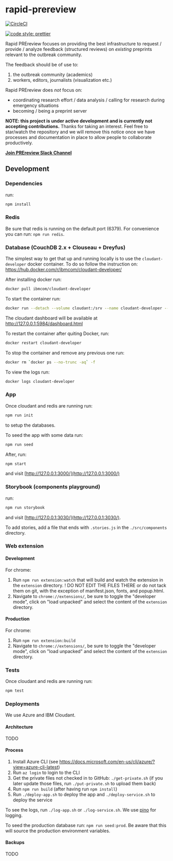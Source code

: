 # rapid-prereview

[![CircleCI](https://circleci.com/gh/PREreview/rapid-prereview.svg?style=svg&circle-token=40b07ebe214d49722b30d628f483734cff70ee52)](https://circleci.com/gh/PREreview/rapid-prereview)

[![code style: prettier](https://img.shields.io/badge/code_style-prettier-ff69b4.svg?style=flat-square)](https://github.com/prettier/prettier)

Rapid PREreview focuses on providing the best infrastructure to request /
provide / analyze feedback (structured reviews) on _existing_ preprints relevant
to the outbreak community.

The feedback should be of use to:
1. the outbreak community (academics)
2. workers, editors, journalists (visualization etc.)

Rapid PREreview does _not_ focus on:
- coordinating research effort / data analysis / calling for research during
  emergency situations
- becoming / being a preprint server

**NOTE: this project is under active development and is currently not accepting
contributions.** Thanks for taking an interest. Feel free to star/watch the
repository and we will remove this notice once we have processes and
documentation in place to allow people to collaborate productively.

**[Join PREreview Slack
Channel](https://join.slack.com/t/prereview/shared_invite/enQtMzYwMjQzMTk3ODMxLTZhOWQ5M2FmMTY5OTYzZDNhNDg2ZDdhODE2Y2Y4MTVjY2U0OWRiZTA5ZjM3MWM1ZTY0N2E1ODYyNWM1NTc2NDg)**


## Development

### Dependencies

run:

```sh
npm install
```

### Redis

Be sure that redis is running on the default port (6379).
For convenience you can run: `npm run redis`.

### Database (CouchDB 2.x + Clouseau + Dreyfus)

The simplest way to get that up and running locally is to use the
`cloudant-developer` docker container. To do so follow the instruction on:
https://hub.docker.com/r/ibmcom/cloudant-developer/

After installing docker run:

```sh
docker pull ibmcom/cloudant-developer
```

To start the container run:

```sh
docker run --detach --volume cloudant:/srv --name cloudant-developer --publish 5984:80 --hostname cloudant.dev ibmcom/cloudant-developer
```

The cloudant dashboard will be available at http://127.0.0.1:5984/dashboard.html

To restart the container after quiting Docker, run:
```sh
docker restart cloudant-developer
```

To stop the container and remove any previous one run:
```sh
docker rm `docker ps --no-trunc -aq` -f
```

To view the logs run:
```sh
docker logs cloudant-developer
```

### App

Once cloudant and redis are running run:

```sh
npm run init
```

to setup the databases.

To seed the app with some data run:

```sh
npm run seed
```

After, run:

```sh
npm start
```

and visit [http://127.0.0.1:3000/](http://127.0.0.1:3000/)

### Storybook (components playground)

run:

```sh
npm run storybook
```

and visit [http://127.0.0.1:3030/](http://127.0.0.1:3030/).

To add stories, add a file that ends with `.stories.js` in the `./src/components` directory.


### Web extension

#### Development

For chrome:
1. Run `npm run extension:watch` that will build and watch the extension in the
   `extension` directory. ! DO NOT EDIT THE FILES THERE or do not tack them on
   git, with the exception of manifest.json, fonts, and popup.html.
2. Navigate to `chrome://extensions/`, be sure to toggle the "developer mode",
   click on "load unpacked" and select the content of the `extension` directory.


#### Production

For chrome:
1. Run `npm run extension:build`
2. Navigate to `chrome://extensions/`, be sure to toggle the "developer mode",
   click on "load unpacked" and select the content of the `extension` directory.

### Tests

Once cloudant and redis are running run:

```sh
npm test
```

### Deployments

We use Azure and IBM Cloudant.

#### Architecture

TODO

#### Process

1. Install Azure CLI (see
   https://docs.microsoft.com/en-us/cli/azure/?view=azure-cli-latest)
2. Run `az login` to login to the CLI
3. Get the private files not checked in to GitHub: `./get-private.sh` (if you
   later update those files, run `./put-private.sh` to upload them back)
4. Run `npm run build` (after having run `npm install`)
5. Run `./deploy-app.sh` to deploy the app and `./deploy-service.sh` to deploy the service

To see the logs, run `./log-app.sh` or `./log-service.sh`. We use
[pino](https://getpino.io/) for logging.

To seed the production database run: `npm run seed:prod`. Be aware that this
will source the production environment variables.

#### Backups

TODO
